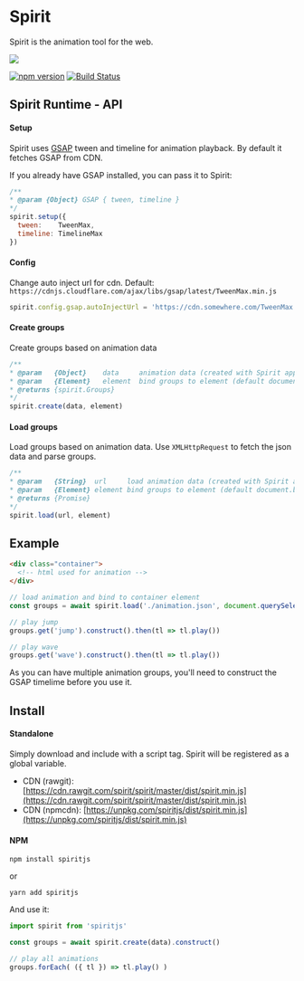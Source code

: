 # Spirit

Spirit is the animation tool for the web. 

![](https://spiritapp.io/spirit.jpg)

[![npm version](https://badge.fury.io/js/spiritjs.svg)](https://badge.fury.io/js/spiritjs) 
 [![Build Status](https://travis-ci.org/spirit/spirit.svg?branch=master)](https://travis-ci.org/spirit/spirit)

## Spirit Runtime - API

#### Setup

Spirit uses [GSAP](https://greensock.com/gsap) tween and timeline for animation playback.
By default it fetches GSAP from CDN.

If you already have GSAP installed, you can pass it to Spirit:

```javascript
/**
* @param {Object} GSAP { tween, timeline }
*/
spirit.setup({
  tween:    TweenMax,
  timeline: TimelineMax
})
```

#### Config

Change auto inject url for cdn. Default: `https://cdnjs.cloudflare.com/ajax/libs/gsap/latest/TweenMax.min.js`
 
 ```javascript
 spirit.config.gsap.autoInjectUrl = 'https://cdn.somewhere.com/TweenMax.min.js'
 ```

#### Create groups

Create groups based on animation data

```javascript
/**
* @param   {Object}    data     animation data (created with Spirit app)
* @param   {Element}   element  bind groups to element (default document.body)
* @returns {spirit.Groups}
*/
spirit.create(data, element)
```

#### Load groups

Load groups based on animation data. Use `XMLHttpRequest` to fetch the json data and parse groups.
 
 ```javascript
 /**
 * @param   {String}  url     load animation data (created with Spirit app)
 * @param   {Element} element bind groups to element (default document.body)
 * @returns {Promise}
 */
 spirit.load(url, element)
 ```
    
## Example

```html
<div class="container">
  <!-- html used for animation -->
</div>
```

```javascript
// load animation and bind to container element
const groups = await spirit.load('./animation.json', document.querySelector('.container'))

// play jump
groups.get('jump').construct().then(tl => tl.play())

// play wave
groups.get('wave').construct().then(tl => tl.play())

```

As you can have multiple animation groups, you'll need to construct the GSAP timelime before you use it.

## Install

#### Standalone

Simply download and include with a script tag. Spirit will be registered as a global variable.

- CDN (rawgit): [https://cdn.rawgit.com/spirit/spirit/master/dist/spirit.min.js](https://cdn.rawgit.com/spirit/spirit/master/dist/spirit.min.js)
- CDN (npmcdn): [https://unpkg.com/spiritjs/dist/spirit.min.js](https://unpkg.com/spiritjs/dist/spirit.min.js)

#### NPM

```
npm install spiritjs
```

or 

```
yarn add spiritjs
```

And use it:

```javascript
import spirit from 'spiritjs'

const groups = await spirit.create(data).construct()

// play all animations
groups.forEach( ({ tl }) => tl.play() )

```
